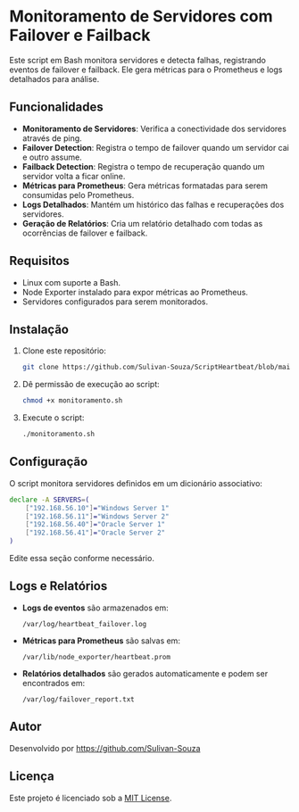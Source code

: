 # Monitoramento de Servidores com Failover e Failback

Este script em Bash monitora servidores e detecta falhas, registrando eventos de failover e failback. Ele gera métricas para o Prometheus e logs detalhados para análise.

## Funcionalidades
- **Monitoramento de Servidores**: Verifica a conectividade dos servidores através de ping.
- **Failover Detection**: Registra o tempo de failover quando um servidor cai e outro assume.
- **Failback Detection**: Registra o tempo de recuperação quando um servidor volta a ficar online.
- **Métricas para Prometheus**: Gera métricas formatadas para serem consumidas pelo Prometheus.
- **Logs Detalhados**: Mantém um histórico das falhas e recuperações dos servidores.
- **Geração de Relatórios**: Cria um relatório detalhado com todas as ocorrências de failover e failback.

## Requisitos
- Linux com suporte a Bash.
- Node Exporter instalado para expor métricas ao Prometheus.
- Servidores configurados para serem monitorados.

## Instalação
1. Clone este repositório:
   ```bash
   git clone https://github.com/Sulivan-Souza/ScriptHeartbeat/blob/main/heartbeat.sh
   ```
2. Dê permissão de execução ao script:
   ```bash
   chmod +x monitoramento.sh
   ```
3. Execute o script:
   ```bash
   ./monitoramento.sh
   ```

## Configuração
O script monitora servidores definidos em um dicionário associativo:
```bash
declare -A SERVERS=(
    ["192.168.56.10"]="Windows Server 1"
    ["192.168.56.11"]="Windows Server 2"
    ["192.168.56.40"]="Oracle Server 1"
    ["192.168.56.41"]="Oracle Server 2"
)
```
Edite essa seção conforme necessário.

## Logs e Relatórios
- **Logs de eventos** são armazenados em:
  ```
  /var/log/heartbeat_failover.log
  ```
- **Métricas para Prometheus** são salvas em:
  ```
  /var/lib/node_exporter/heartbeat.prom
  ```
- **Relatórios detalhados** são gerados automaticamente e podem ser encontrados em:
  ```
  /var/log/failover_report.txt
  ```

## Autor
Desenvolvido por https://github.com/Sulivan-Souza

## Licença
Este projeto é licenciado sob a [MIT License](LICENSE).

